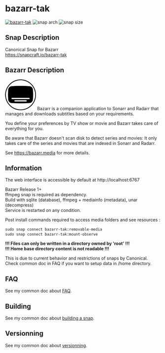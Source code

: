 # bazarr-tak

[![bazarr-tak](https://snapcraft.io/bazarr-tak/badge.svg)](https://snapcraft.io/bazarr-tak)
![snap arch](https://badgen.net/snapcraft/architecture/bazarr-tak)
![snap size](https://badgen.net/snapcraft/size/bazarr-tak/amd64/stable)

## Snap Description
Canonical Snap for Bazarr \
https://snapcraft.io/bazarr-tak

## Bazarr Description
<img src="/icon.png" width="100">
Bazarr is a companion application to Sonarr and Radarr that manages and downloads subtitles based on your requirements.

You define your preferences by TV show or movie and Bazarr takes care of everything for you.

Be aware that Bazarr doesn't scan disk to detect series and movies: It only takes care of the series and movies that are indexed in Sonarr and Radarr.

See https://bazarr.media for more details.

## Information
The web interface is accessible by default at http://localhost:6767

Bazarr Release 1+\
ffmpeg snap is required as dependency.\
Build with sqlite (database), ffmpeg + mediainfo (metadata), unar (decompress)\
Service is restarted on any condition.

Post install commands required to access media folders and see resources :
```
sudo snap connect bazarr-tak:removable-media
sudo snap connect bazarr-tak:mount-observe
```

**!!! Files can only be written in a directory owned by 'root' !!!**\
**!!! Home base directory content is not readable !!!**

This is due to current behavior and restrictions of snaps by Canonical.\
Check common doc in FAQ if you want to setup data in /home directory.

## FAQ
See my common doc about [FAQ](https://github.com/TehAppKiller/Snapcraft-common-doc/tree/main#FAQ).

## Building
See my common doc about [building a snap](https://github.com/TehAppKiller/Snapcraft-common-doc/tree/main#Building).
## Versionning
See my common doc about [versionning](https://github.com/TehAppKiller/Snapcraft-common-doc/tree/main#Versionning).
